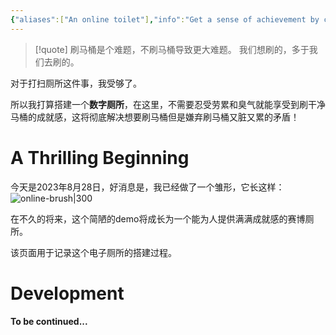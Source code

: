 ```yaml
---
{"aliases":["An online toilet"],"info":"Get a sense of achievement by cleaning your toilet online","date":"2023-08-28T23:38","update":"2023-09-01T21:51","tags":["note/2023/08","note/life"],"id":"note20230828233847","dg-publish":true,"noteIcon":1,"permalink":"/notes/life/clean-your-toilet-online-get-the-achievements-in-feeling/","dgPassFrontmatter":true,"created":"2023-08-28T23:38","updated":"2023-09-01T21:51"}
---
```



> [!quote] 刷马桶是个难题，不刷马桶导致更大难题。
> 我们想刷的，多于我们去刷的。

对于打扫厕所这件事，我受够了。

所以我打算搭建一个**数字厕所**，在这里，不需要忍受劳累和臭气就能享受到刷干净马桶的成就感，这将彻底解决想要刷马桶但是嫌弃刷马桶又脏又累的矛盾！

# A Thrilling Beginning

今天是2023年8月28日，好消息是，我已经做了一个雏形，它长这样：
![online-brush|300](https://cdn.jsdelivr.net/gh/blleng/images/upload/202308282336011.gif)

在不久的将来，这个简陋的demo将成长为一个能为人提供满满成就感的赛博厕所。

该页面用于记录这个电子厕所的搭建过程。

# Development

**To be continued...**

